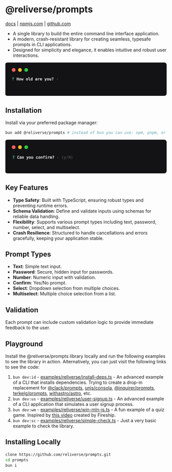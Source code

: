 # @reliverse/prompts

[docs](https://docs.reliverse.org/prompts) | [npmjs.com](https://npmjs.com/package/@reliverse/prompts) | [github.com](https://github.com/reliverse/prompts)

- A single library to build the entire command line interface application.
- A modern, crash-resistant library for creating seamless, typesafe prompts in CLI applications.
- Designed for simplicity and elegance, it enables intuitive and robust user interactions.

[![example prompt](./public/example.gif)](https://docs.reliverse.org/prompts)

## Installation

Install via your preferred package manager:

```sh
bun add @reliverse/prompts # instead of bun you can use: npm, pnpm, or yarn (deno support is coming soon)
```

[![confirm prompt](./public/confirm.gif)](https://docs.reliverse.org/prompts)

## Key Features

- **Type Safety**: Built with TypeScript, ensuring robust types and preventing runtime errors.
- **Schema Validation**: Define and validate inputs using schemas for reliable data handling.
- **Flexibility**: Supports various prompt types including text, password, number, select, and multiselect.
- **Crash Resilience**: Structured to handle cancellations and errors gracefully, keeping your application stable.

## Prompt Types

- **Text**: Simple text input.
- **Password**: Secure, hidden input for passwords.
- **Number**: Numeric input with validation.
- **Confirm**: Yes/No prompt.
- **Select**: Dropdown selection from multiple choices.
- **Multiselect**: Multiple choice selection from a list.
  
## Validation

Each prompt can include custom validation logic to provide immediate feedback to the user.

## Playground

Install the @reliverse/prompts library locally and run the following examples to see the library in action. Alternatively, you can just visit the following links to see the code:

1. `bun dev:id` - [examples/reliverse/install-deps.ts](https://github.com/reliverse/prompts/blob/main/examples/reliverse/install-deps.ts) - An advanced example of a CLI that installs dependencies. Trying to create a drop-in replacement for [@clack/prompts](https://github.com/bombshell-dev/clack/tree/main/packages/prompts#readme), [unjs/consola](https://github.com/unjs/consola#readme), [@inquirer/prompts](https://github.com/SBoudrias/Inquirer.js#readme), [terkelg/prompts](https://github.com/terkelg/prompts#readme), [withastro/astro](https://github.com/withastro/astro/tree/main/packages/create-astro), etc.
2. `bun dev:us` - [examples/reliverse/user-signup.ts](https://github.com/reliverse/prompts/blob/main/examples/reliverse/user-signup.ts) - An advanced example of a CLI application that simulates a user signup process.
3. `bun dev:wm` - [examples/reliverse/win-mln-js.ts](https://github.com/reliverse/prompts/blob/main/examples/reliverse/win-mln-js.ts) - A fun example of a quiz game. Inspired by [this video](https://youtube.com/watch?v=_oHByo8tiEY) created by Fireship.
4. `bun dev:sc` - [examples/reliverse/simple-check.ts](https://github.com/reliverse/prompts/blob/main/examples/reliverse/simple-check.ts) - Just a very basic example to check the library.

## Installing Locally

```sh
clone https://github.com/reliverse/prompts.git
cd prompts
bun i
```
